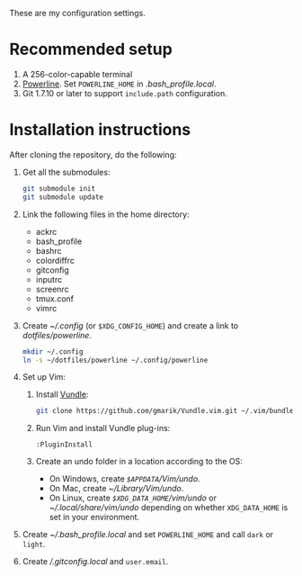 These are my configuration settings.

# Recommended setup

1. A 256-color-capable terminal
2. [Powerline][powerline]. Set `POWERLINE_HOME` in *.bash_profile.local*.
3. Git 1.7.10 or later to support `include.path` configuration.

# Installation instructions

After cloning the repository, do the following:

1. Get all the submodules:

    ```bash
    git submodule init
    git submodule update
    ```

2. Link the following files in the home directory:
    * ackrc
    * bash_profile
    * bashrc
    * colordiffrc
    * gitconfig
    * inputrc
    * screenrc
    * tmux.conf
    * vimrc

3. Create *~/.config* (or `$XDG_CONFIG_HOME`) and create a link to *dotfiles/powerline*.

    ```bash
    mkdir ~/.config
    ln -s ~/dotfiles/powerline ~/.config/powerline
    ```

4. Set up Vim:

    1. Install [Vundle][vundle]:

        ```bash
        git clone https://github.com/gmarik/Vundle.vim.git ~/.vim/bundle/vundle
        ```

    2. Run Vim and install Vundle plug-ins:

        ```vim
        :PluginInstall
        ```

    3. Create an undo folder in a location according to the OS:

        * On Windows, create *`$APPDATA`/Vim/undo*.
        * On Mac, create *~/Library/Vim/undo*.
        * On Linux, create *`$XDG_DATA_HOME`/vim/undo* or
            *~/.local/share/vim/undo* depending on whether `XDG_DATA_HOME` is
            set in your environment.

5. Create *~/.bash_profile.local* and set `POWERLINE_HOME` and call `dark` or
    `light`.

6. Create */.gitconfig.local* and `user.email`.

[powerline]: https://github.com/Lokaltog/powerline
[vundle]: https://github.com/gmarik/Vundle.vim
